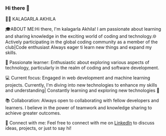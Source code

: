 ### Hi there 👋

👩‍💻 KALAGARLA AKHILA

🎓ABOUT ME:Hi there, I'm kalagarla Akhila! I am passionate about learning and sharing knowledge in the exciting world of coding and technology.🌐Actively participating in the global coding community as a member of the club|Code enthusiast Always eager ti learn new things and expand my skills.

🌟 Passionate learner: Enthusiastic about exploring various aspects of technology, particularly in the realm of coding and software development.

💻 Current focus: Engaged in web development and machine learning projects. Currently, I'm diving into new technologies to enhance my skills and understanding| Constantly learning and exploring new technologies 🌟

📚 Collaboration: Always open to collaborating with fellow developers and learners. I believe in the power of teamwork and knowledge sharing to achieve greater outcomes.

🔗 Connect with me: Feel free to connect with me on [LinkedIn](https://www.linkedin.com/in/akhila-kalagarla-369155253?utm_source=share&utm_campaign=share_via&utm_content=profile&utm_medium=android_app) to discuss ideas, projects, or just to say hi!
